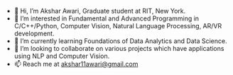 - 👋 Hi, I’m Akshar Awari, Graduate student at RIT, New York.
- 👀 I’m interested in Fundamental and Advanced Programming in C/C++/Python, Computer Vision, Natural Language Processing, AR/VR development.
- 🌱 I’m currently learning Foundations of Data Analytics and Data Science.
- 💞️ I’m looking to collaborate on various projects which have applications using NLP and Computer Vision.
- 📫 Reach me at akshar11awari@gmail.com

<!---
aks-ai/aks-ai is a ✨ special ✨ repository because its `README.md` (this file) appears on your GitHub profile.
You can click the Preview link to take a look at your changes.
--->

